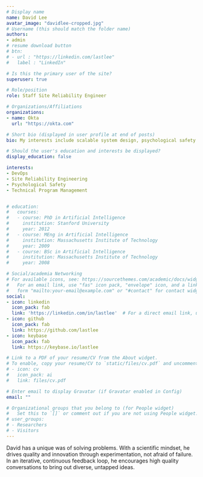 ```yaml
---
# Display name
name: David Lee
avatar_image: "davidlee-cropped.jpg"
# Username (this should match the folder name)
authors:
- admin
# resume download button
# btn:
# - url : "https://linkedin.com/lastlee"
#   label : "LinkedIn"

# Is this the primary user of the site?
superuser: true

# Role/position
role: Staff Site Reliability Engineer

# Organizations/Affiliations
organizations:
- name: Okta
  url: "https://okta.com"

# Short bio (displayed in user profile at end of posts)
bio: My interests include scalable system design, psychological safety and organizational structure.

# Should the user's education and interests be displayed?
display_education: false

interests:
- DevOps
- Site Reliability Engineering
- Psychological Safety
- Technical Program Management


# education:
#   courses:
#   - course: PhD in Artificial Intelligence
#     institution: Stanford University
#     year: 2012
#   - course: MEng in Artificial Intelligence
#     institution: Massachusetts Institute of Technology
#     year: 2009
#   - course: BSc in Artificial Intelligence
#     institution: Massachusetts Institute of Technology
#     year: 2008

# Social/academia Networking
# For available icons, see: https://sourcethemes.com/academic/docs/widgets/#icons
#   For an email link, use "fas" icon pack, "envelope" icon, and a link in the
#   form "mailto:your-email@example.com" or "#contact" for contact widget.
social:
- icon: linkedin
  icon_pack: fab
  link: 'https://linkedin.com/in/lastlee'  # For a direct email link, use "mailto:test@example.org".
- icon: github
  icon_pack: fab
  link: https://github.com/lastlee
- icon: keybase
  icon_pack: fab
  link: https://keybase.io/lastlee

# Link to a PDF of your resume/CV from the About widget.
# To enable, copy your resume/CV to `static/files/cv.pdf` and uncomment the lines below.
# - icon: cv
#   icon_pack: ai
#   link: files/cv.pdf

# Enter email to display Gravatar (if Gravatar enabled in Config)
email: ""

# Organizational groups that you belong to (for People widget)
#   Set this to `[]` or comment out if you are not using People widget.
# user_groups:
# - Researchers
# - Visitors
---
```


David has a unique was of solving problems. With a scientific mindset, he drives quality and innovation through experimentation, not afraid of failure. In an iterative, continuous feedback loop, he encourages high quality conversations to bring out diverse, untapped ideas.
